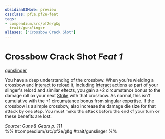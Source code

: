 ```yaml
---
obsidianUIMode: preview
cssclass: pf2e,pf2e-feat
tags:
- compendium/src/pf2e/g&g
- trait/gunslinger
aliases: ["Crossbow Crack Shot"]
---
```

# Crossbow Crack Shot  *Feat 1*  
[gunslinger](rules/traits/gunslinger-g-g.md "Gunslinger Class Trait")  


You have a deep understanding of the crossbow. When you're wielding a crossbow and [Interact](rules/actions/interact.md) to reload it, including [Interact](rules/actions/interact.md) actions as part of your slinger's reload and similar effects, you gain a +2 circumstance bonus to the damage roll on your next [Strike](rules/actions/strike.md) with that crossbow. As normal, this isn't cumulative with the +1 circumstance bonus from singular expertise. If the crossbow is a simple crossbow, also increase the damage die size for that attack by one step. You must make the attack before the end of your turn or these benefits are lost.

*Source: Guns & Gears p. 111*  
%% #compendium/src/pf2e/g&g #trait/gunslinger %%